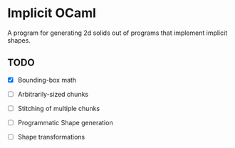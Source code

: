 # Implicit OCaml

A program for generating 2d solids out of programs that 
implement implicit shapes.


## TODO

- [x] Bounding-box math
- [ ] Arbitrarily-sized chunks
- [ ] Stitching of multiple chunks
- [ ] Programmatic Shape generation
- [ ] Shape transformations



